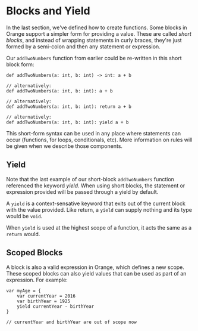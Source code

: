 # Blocks and Yield

In the last section, we've defined how to create functions. Some blocks in Orange support a simpler form for providing a value. These are called _short blocks_, and instead of wrapping statements in curly braces, they're just formed by a semi-colon and then any statement or expression.

Our `addTwoNumbers` function from earlier could be re-written in this short block form:

```
def addTwoNumbers(a: int, b: int) -> int: a + b

// alternatively:
def addTwoNumbers(a: int, b: int): a + b

// alternatively:
def addTwoNumbers(a: int, b: int): return a + b

// alternatively:
def addTwoNumbers(a: int, b: int): yield a + b
```

This short-form syntax can be used in any place where statements can occur (functions, for loops, conditionals, etc). More information on rules will be given when we describe those components.

## Yield

Note that the last example of our short-block `addTwoNumbers` function referenced the keyword _yield_. When using short blocks, the statement or expression provided will be passed through a yield by default.

A `yield` is a context-sensative keyword that exits out of the current block with the value provided. Like return, a `yield` can supply nothing and its type would be `void`.

When `yield` is used at the highest scope of a function, it acts the same as a `return` would.

## Scoped Blocks

A block is also a valid expression in Orange, which defines a new scope. These scoped blocks can also yield values that can be used as part of an expression. For example:

```
var myAge = {
	var currentYear = 2016
	var birthYear = 1925
	yield currentYear - birthYear
}

// currentYear and birthYear are out of scope now
```
